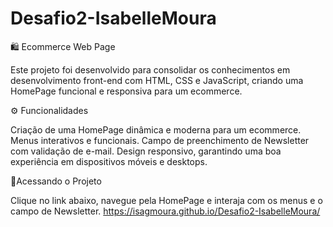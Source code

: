 # Desafio2-IsabelleMoura
🛍️ Ecommerce Web Page

Este projeto foi desenvolvido para consolidar os conhecimentos em desenvolvimento front-end com HTML, CSS e JavaScript, criando uma HomePage funcional e responsiva para um ecommerce.

⚙️ Funcionalidades

Criação de uma HomePage dinâmica e moderna para um ecommerce.
Menus interativos e funcionais.
Campo de preenchimento de Newsletter com validação de e-mail.
Design responsivo, garantindo uma boa experiência em dispositivos móveis e desktops.

🚀Acessando o Projeto

Clique no link abaixo, navegue pela HomePage e interaja com os menus e o campo de Newsletter.
https://isagmoura.github.io/Desafio2-IsabelleMoura/
